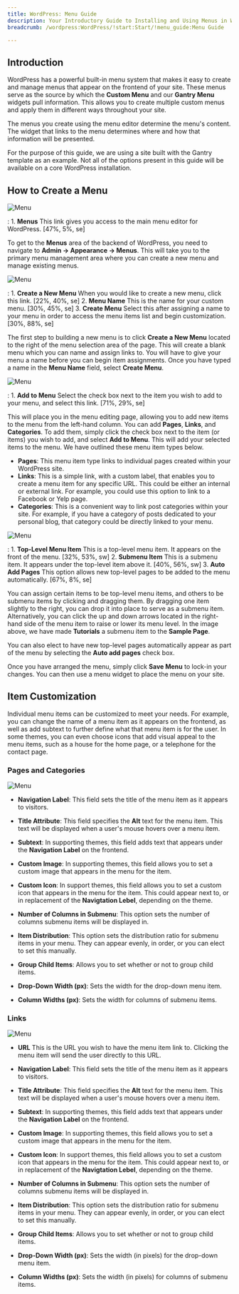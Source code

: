 ```yaml
---
title: WordPress: Menu Guide
description: Your Introductory Guide to Installing and Using Menus in WordPress.
breadcrumb: /wordpress:WordPress/!start:Start/!menu_guide:Menu Guide

---
```


Introduction
-----

WordPress has a powerful built-in menu system that makes it easy to create and manage menus that appear on the frontend of your site. These menus serve as the source by which the **Custom Menu** and our **Gantry Menu** widgets pull information. This allows you to create multiple custom menus and apply them in different ways throughout your site.

The menus you create using the menu editor determine the menu's content. The widget that links to the menu determines where and how that information will be presented.

For the purpose of this guide, we are using a site built with the Gantry template as an example. Not all of the options present in this guide will be available on a core WordPress installation.

How to Create a Menu
-----

![Menu](assets/menu_1.jpeg)

:	1. **Menus** This link gives you access to the main menu editor for WordPress. [47%, 5%, se]

To get to the **Menus** area of the backend of WordPress, you need to navigate to **Admin -> Appearance -> Menus**. This will take you to the primary menu management area where you can create a new menu and manage existing menus. 

![Menu](assets/menu_4.jpeg)

:	1. **Create a New Menu** When you would like to create a new menu, click this link. [22%, 40%, se]
	2. **Menu Name** This is the name for your custom menu. [30%, 45%, se]
	3. **Create Menu** Select this after assigning a name to your menu in order to access the menu items list and begin customization. [30%, 88%, se]

The first step to building a new menu is to click **Create a New Menu** located to the right of the menu selection area of the page. This will create a blank menu which you can name and assign links to. You will have to give your menu a name before you can begin item assignments. Once you have typed a name in the **Menu Name** field, select **Create Menu**.

![Menu](assets/menu_5.jpeg)

:	1. **Add to Menu** Select the check box next to the item you wish to add to your menu, and select this link. [71%, 29%, se]

This will place you in the menu editing page, allowing you to add new items to the menu from the left-hand column. You can add **Pages**, **Links**, and **Categories**. To add them, simply click the check box next to the item (or items) you wish to add, and select **Add to Menu**. This will add your selected items to the menu. We have outlined these menu item types below.

* **Pages**: This menu item type links to individual pages created within your WordPress site.
* **Links**: This is a simple link, with a custom label, that enables you to create a menu item for any specific URL. This could be either an internal or external link. For example, you could use this option to link to a Facebook or Yelp page.
* **Categories**: This is a convenient way to link post categories within your site. For example, if you have a category of posts dedicated to your personal blog, that category could be directly linked to your menu.

![Menu](assets/menu_8.jpeg)

:	1. **Top-Level Menu Item** This is a top-level menu item. It appears on the front of the menu. [32%, 53%, sw]
	2. **Submenu Item** This is a submenu item. It appears under the top-level item above it. [40%, 56%, sw]
	3. **Auto Add Pages** This option allows new top-level pages to be added to the menu automatically. [67%, 8%, se]

You can assign certain items to be top-level menu items, and others to be submenu items by clicking and dragging them. By dragging one item slightly to the right, you can drop it into place to serve as a submenu item. Alternatively, you can click the up and down arrows located in the right-hand side of the menu item to raise or lower its menu level. In the image above, we have made **Tutorials** a submenu item to the **Sample Page**.

You can also elect to have new top-level pages automatically appear as part of the menu by selecting the **Auto add pages** check box.

Once you have arranged the menu, simply click **Save Menu** to lock-in your changes. You can then use a menu widget to place the menu on your site.

Item Customization
-----

Individual menu items can be customized to meet your needs. For example, you can change the name of a menu item as it appears on the frontend, as well as add subtext to further define what that menu item is for the user. In some themes, you can even choose icons that add visual appeal to the menu items, such as a house for the home page, or a telephone for the contact page.

### Pages and Categories

![Menu](assets/menu_2.jpeg)

* **Navigation Label**: This field sets the title of the menu item as it appears to visitors.

* **Title Attribute**: This field specifies the **Alt** text for the menu item. This text will be displayed when a user's mouse hovers over a menu item.

* **Subtext**: In supporting themes, this field adds text that appears under the **Navigation Label** on the frontend.

* **Custom Image**: In supporting themes, this field allows you to set a custom image that appears in the menu for the item.

* **Custom Icon**: In support themes, this field allows you to set a custom icon that appears in the menu for the item. This could appear next to, or in replacement of the **Navigtation Lebel**, depending on the theme.

* **Number of Columns in Submenu**: This option sets the number of columns submenu items will be displayed in. 

* **Item Distribution**: This option sets the distribution ratio for submenu items in your menu. They can appear evenly, in order, or you can elect to set this manually.

* **Group Child Items**: Allows you to set whether or not to group child items.

* **Drop-Down Width (px)**: Sets the width for the drop-down menu item.

* **Column Widths (px)**: Sets the width for columns of submenu items.

### Links

![Menu](assets/menu_3.jpeg)

* **URL** This is the URL you wish to have the menu item link to. Clicking the menu item will send the user directly to this URL.

* **Navigation Label**: This field sets the title of the menu item as it appears to visitors.

* **Title Attribute**: This field specifies the **Alt** text for the menu item. This text will be displayed when a user's mouse hovers over a menu item.

* **Subtext**: In supporting themes, this field adds text that appears under the **Navigation Label** on the frontend.

* **Custom Image**: In supporting themes, this field allows you to set a custom image that appears in the menu for the item.

* **Custom Icon**: In support themes, this field allows you to set a custom icon that appears in the menu for the item. This could appear next to, or in replacement of the **Navigtation Lebel**, depending on the theme.

* **Number of Columns in Submenu**: This option sets the number of columns submenu items will be displayed in. 

* **Item Distribution**: This option sets the distribution ratio for submenu items in your menu. They can appear evenly, in order, or you can elect to set this manually.

* **Group Child Items**: Allows you to set whether or not to group child items.

* **Drop-Down Width (px)**: Sets the width (in pixels) for the drop-down menu item.

* **Column Widths (px)**: Sets the width (in pixels) for columns of submenu items.
